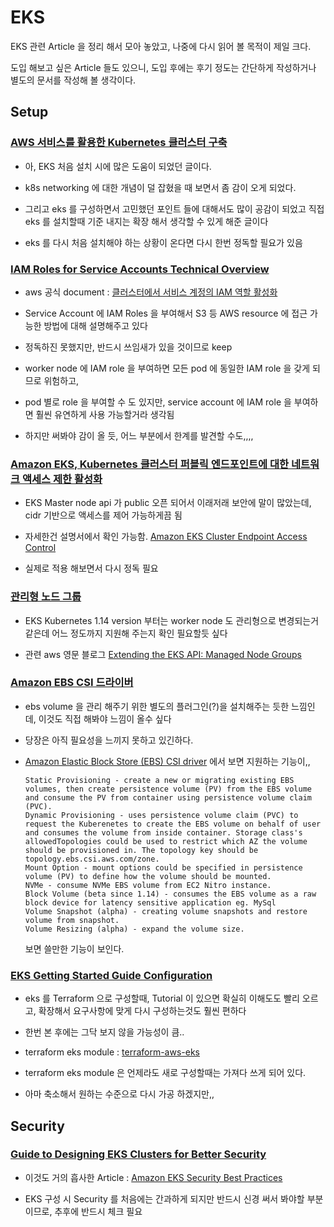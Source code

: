 # EKS

EKS 관련 Article 을 정리 해서 모아 놓았고, 나중에 다시 읽어 볼 목적이 제일 크다.

도입 해보고 싶은 Article 들도 있으니, 도입 후에는 후기 정도는 간단하게 작성하거나 별도의 문서를 작성해 볼 생각이다.

## Setup

### [AWS 서비스를 활용한 Kubernetes 클러스터 구축](http://engineering.vcnc.co.kr/2019/03/kubernetes-on-aws/)

* 아, EKS 처음 설치 시에 많은 도움이 되었던 글이다.

* k8s networking 에 대한 개념이 덜 잡혔을 때 보면서 좀 감이 오게 되었다.

* 그리고 eks 를 구성하면서 고민했던 포인트 들에 대해서도 많이 공감이 되었고 직접 eks 를 설치할때 기준 내지는 확장 해서 생각할 수 있게 해준 글이다

* eks 를 다시 처음 설치해야 하는 상황이 온다면 다시 한번 정독할 필요가 있음

### [IAM Roles for Service Accounts Technical Overview](https://docs.aws.amazon.com/eks/latest/userguide/iam-roles-for-service-accounts-technical-overview.html)

* aws 공식 document : [클러스터에서 서비스 계정의 IAM 역할 활성화](https://docs.aws.amazon.com/ko_kr/eks/latest/userguide/enable-iam-roles-for-service-accounts.html)

* Service Account 에 IAM Roles 을 부여해서 S3 등 AWS resource 에 접근 가능한 방법에 대해 설명해주고 있다

* 정독하진 못했지만, 반드시 쓰임새가 있을 것이므로 keep

* worker node 에 IAM role 을 부여하면 모든 pod 에 동일한 IAM role 을 갖게 되므로 위험하고,

* pod 별로 role 을 부여할 수 도 있지만, service account 에 IAM role 을 부여하면 훨씬 유연하게 사용 가능할거라 생각됨

* 하지만 써봐야 감이 올 듯, 어느 부분에서 한계를 발견할 수도,,,,

### [Amazon EKS, Kubernetes 클러스터 퍼블릭 엔드포인트에 대한 네트워크 액세스 제한 활성화](https://aws.amazon.com/ko/about-aws/whats-new/2019/12/amazon-eks-enables-network-access-restrictions-to-kubernetes-cluster-public-endpoints/)

* EKS Master node api 가 public 오픈 되어서 이래저래 보안에 말이 많았는데, cidr 기반으로 액세스를 제어 가능하게끔 됨

* 자세한건 설명서에서 확인 가능함. [Amazon EKS Cluster Endpoint Access Control](https://docs.aws.amazon.com/eks/latest/userguide/cluster-endpoint.html)

* 실제로 적용 해보면서 다시 정독 필요

### [관리형 노드 그룹](https://docs.aws.amazon.com/ko_kr/eks/latest/userguide/managed-node-groups.html)

* EKS Kubernetes 1.14 version 부터는 worker node 도 관리형으로 변경되는거 같은데 어느 정도까지 지원해 주는지 확인 필요할듯 싶다

* 관련 aws 영문 블로그 [Extending the EKS API: Managed Node Groups](https://aws.amazon.com/ko/blogs/containers/eks-managed-node-groups/)

### [Amazon EBS CSI 드라이버](https://docs.aws.amazon.com/ko_kr/eks/latest/userguide/ebs-csi.html)

* ebs volume 을 관리 해주기 위한 별도의 플러그인(?)을 설치해주는 듯한 느낌인데, 이것도 직접 해봐야 느낌이 올수 싶다

* 당장은 아직 필요성을 느끼지 못하고 있긴하다.

* [Amazon Elastic Block Store (EBS) CSI driver](https://github.com/kubernetes-sigs/aws-ebs-csi-driver) 에서 보면 지원하는 기능이,,

  ```text
  Static Provisioning - create a new or migrating existing EBS volumes, then create persistence volume (PV) from the EBS volume and consume the PV from container using persistence volume claim (PVC).
  Dynamic Provisioning - uses persistence volume claim (PVC) to request the Kuberenetes to create the EBS volume on behalf of user and consumes the volume from inside container. Storage class's allowedTopologies could be used to restrict which AZ the volume should be provisioned in. The topology key should be topology.ebs.csi.aws.com/zone.
  Mount Option - mount options could be specified in persistence volume (PV) to define how the volume should be mounted.
  NVMe - consume NVMe EBS volume from EC2 Nitro instance.
  Block Volume (beta since 1.14) - consumes the EBS volume as a raw block device for latency sensitive application eg. MySql
  Volume Snapshot (alpha) - creating volume snapshots and restore volume from snapshot.
  Volume Resizing (alpha) - expand the volume size.
  ```

  보면 쓸만한 기능이 보인다.

### [EKS Getting Started Guide Configuration](https://github.com/terraform-providers/terraform-provider-aws/tree/master/examples/eks-getting-started)

* eks 를 Terraform 으로 구성할때, Tutorial 이 있으면 확실히 이해도도 빨리 오르고, 확장해서 요구사항에 맞게 다시 구성하는것도 훨씬 편하다

* 한번 본 후에는 그닥 보지 않을 가능성이 큼..

* terraform eks module : [terraform-aws-eks](https://github.com/terraform-aws-modules/terraform-aws-eks)

* terraform eks module 은 언제라도 새로 구성할때는 가져다 쓰게 되어 있다.

* 아마 축소해서 원하는 수준으로 다시 가공 하겠지만,,

## Security

### [Guide to Designing EKS Clusters for Better Security](https://www.stackrox.com/post/2020/03/guide-to-eks-cluster-design-for-better-security/)

* 이것도 거의 흡사한 Article : [Amazon EKS Security Best Practices](https://www.stackrox.com/post/2019/09/amazon-eks-security-best-practices/?utm_sq=gbia7mryla)

* EKS 구성 시 Security 를 처음에는 간과하게 되지만 반드시 신경 써서 봐야할 부분이므로, 추후에 반드시 체크 필요
